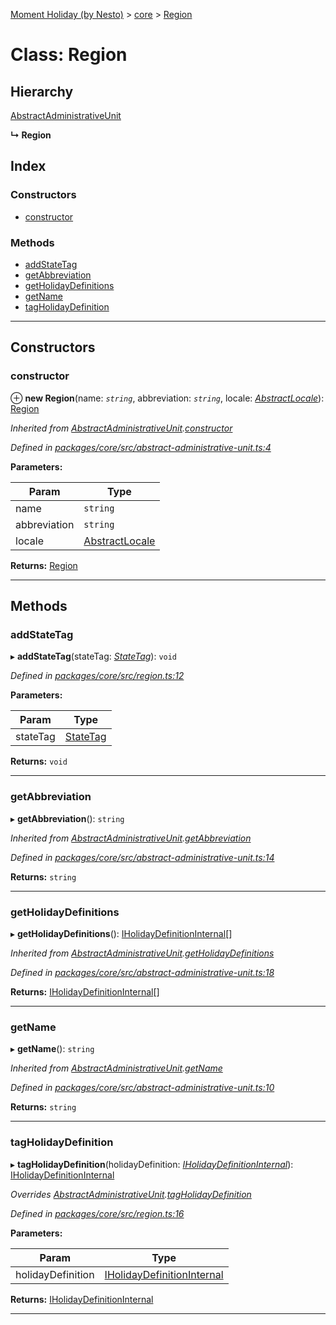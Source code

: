 [Moment Holiday (by Nesto)](../README.md) > [core](../modules/core.md) > [Region](../classes/core.region.md)

# Class: Region

## Hierarchy

 [AbstractAdministrativeUnit](core.abstractadministrativeunit.md)

**↳ Region**

## Index

### Constructors

* [constructor](core.region.md#constructor)

### Methods

* [addStateTag](core.region.md#addstatetag)
* [getAbbreviation](core.region.md#getabbreviation)
* [getHolidayDefinitions](core.region.md#getholidaydefinitions)
* [getName](core.region.md#getname)
* [tagHolidayDefinition](core.region.md#tagholidaydefinition)

---

## Constructors

<a id="constructor"></a>

###  constructor

⊕ **new Region**(name: *`string`*, abbreviation: *`string`*, locale: *[AbstractLocale](core.abstractlocale.md)*): [Region](core.region.md)

*Inherited from [AbstractAdministrativeUnit](core.abstractadministrativeunit.md).[constructor](core.abstractadministrativeunit.md#constructor)*

*Defined in [packages/core/src/abstract-administrative-unit.ts:4](https://github.com/nesto-software/moment-holiday/blob/c39e49d/packages/core/src/abstract-administrative-unit.ts#L4)*

**Parameters:**

| Param | Type |
| ------ | ------ |
| name | `string` |
| abbreviation | `string` |
| locale | [AbstractLocale](core.abstractlocale.md) |

**Returns:** [Region](core.region.md)

___

## Methods

<a id="addstatetag"></a>

###  addStateTag

▸ **addStateTag**(stateTag: *[StateTag](core.statetag.md)*): `void`

*Defined in [packages/core/src/region.ts:12](https://github.com/nesto-software/moment-holiday/blob/c39e49d/packages/core/src/region.ts#L12)*

**Parameters:**

| Param | Type |
| ------ | ------ |
| stateTag | [StateTag](core.statetag.md) |

**Returns:** `void`

___
<a id="getabbreviation"></a>

###  getAbbreviation

▸ **getAbbreviation**(): `string`

*Inherited from [AbstractAdministrativeUnit](core.abstractadministrativeunit.md).[getAbbreviation](core.abstractadministrativeunit.md#getabbreviation)*

*Defined in [packages/core/src/abstract-administrative-unit.ts:14](https://github.com/nesto-software/moment-holiday/blob/c39e49d/packages/core/src/abstract-administrative-unit.ts#L14)*

**Returns:** `string`

___
<a id="getholidaydefinitions"></a>

###  getHolidayDefinitions

▸ **getHolidayDefinitions**(): [IHolidayDefinitionInternal](../interfaces/core.iholidaydefinitioninternal.md)[]

*Inherited from [AbstractAdministrativeUnit](core.abstractadministrativeunit.md).[getHolidayDefinitions](core.abstractadministrativeunit.md#getholidaydefinitions)*

*Defined in [packages/core/src/abstract-administrative-unit.ts:18](https://github.com/nesto-software/moment-holiday/blob/c39e49d/packages/core/src/abstract-administrative-unit.ts#L18)*

**Returns:** [IHolidayDefinitionInternal](../interfaces/core.iholidaydefinitioninternal.md)[]

___
<a id="getname"></a>

###  getName

▸ **getName**(): `string`

*Inherited from [AbstractAdministrativeUnit](core.abstractadministrativeunit.md).[getName](core.abstractadministrativeunit.md#getname)*

*Defined in [packages/core/src/abstract-administrative-unit.ts:10](https://github.com/nesto-software/moment-holiday/blob/c39e49d/packages/core/src/abstract-administrative-unit.ts#L10)*

**Returns:** `string`

___
<a id="tagholidaydefinition"></a>

###  tagHolidayDefinition

▸ **tagHolidayDefinition**(holidayDefinition: *[IHolidayDefinitionInternal](../interfaces/core.iholidaydefinitioninternal.md)*): [IHolidayDefinitionInternal](../interfaces/core.iholidaydefinitioninternal.md)

*Overrides [AbstractAdministrativeUnit](core.abstractadministrativeunit.md).[tagHolidayDefinition](core.abstractadministrativeunit.md#tagholidaydefinition)*

*Defined in [packages/core/src/region.ts:16](https://github.com/nesto-software/moment-holiday/blob/c39e49d/packages/core/src/region.ts#L16)*

**Parameters:**

| Param | Type |
| ------ | ------ |
| holidayDefinition | [IHolidayDefinitionInternal](../interfaces/core.iholidaydefinitioninternal.md) |

**Returns:** [IHolidayDefinitionInternal](../interfaces/core.iholidaydefinitioninternal.md)

___

